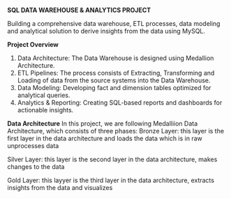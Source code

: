 **SQL DATA WAREHOUSE & ANALYTICS PROJECT**

Building a comprehensive data warehouse, ETL processes, data modeling and analytical solution to derive insights from the data using MySQL.

**Project Overview**
1. Data Architecture: The Data Warehouse is designed using Medallion Architecture.
2. ETL Pipelines: The process consists of Extracting, Transforming and Loading of data from the source systems into the Data Warehouse.
3. Data Modeling: Developing fact and dimension tables optimized for analytical queries.
4. Analytics & Reporting: Creating SQL-based reports and dashboards for actionable insights.

**Data Architecture**
In this project, we are following Medalliion Data Architecture, which consists of three phases:
Bronze Layer:
this layer is the first layer in the data architecture and loads the data which is in raw unprocesses data

Silver Layer:
this layer is the second layer in the data architecture, makes changes to the data

Gold Layer:
this layyer is the third layer in the data architecture, extracts insights from the data and visualizes
